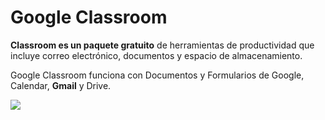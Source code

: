 # Google Classroom

**Classroom es un paquete gratuito** de herramientas de productividad que incluye correo electrónico, documentos y espacio de almacenamiento. 

Google Classroom funciona con Documentos y Formularios de Google, Calendar, **Gmail** y Drive.

![](https://www.ujmd.edu.sv/wp-content/uploads/2020/04/Google-Clasroom.png)


<!--stackedit_data:
eyJoaXN0b3J5IjpbMjAwMzE0OTM4MywxNTc5MjU2NTI5XX0=
-->
